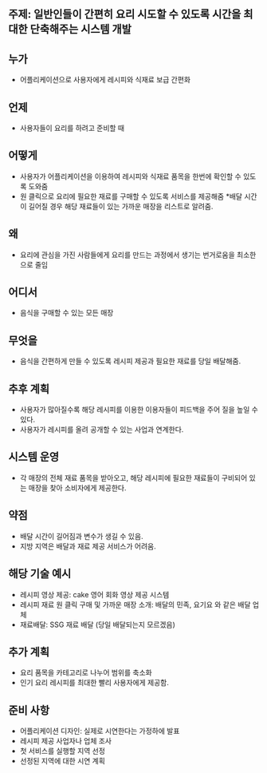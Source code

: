 ## 주제: 일반인들이 간편히 요리 시도할 수 있도록 시간을 최대한 단축해주는 시스템 개발

## 누가
* 어플리케이션으로 사용자에게 레시피와 식재료 보급 간편화

## 언제
* 사용자들이 요리를 하려고 준비할 때

## 어떻게
* 사용자가 어플리케이션을 이용하여 레시피와 식재료 품목을 한번에 확인할 수 있도록 도와줌
* 원 클릭으로 요리에 필요한 재료를 구매할 수 있도록 서비스를 제공해줌
*배달 시간이 길어질 경우 해당 재료들이 있는 가까운 매장을 리스트로 알려줌.

## 왜
* 요리에 관심을 가진 사람들에게 요리를 만드는 과정에서 생기는 번거로움을 최소한으로 줄임

## 어디서
* 음식을 구매할 수 있는 모든 매장

## 무엇을
* 음식을 간편하게 만들 수 있도록 레시피 제공과 필요한 재료를 당일 배달해줌.

## 추후 계획
* 사용자가 많아질수록 해당 레시피를 이용한 이용자들이 피드백을 주어 질을 높일 수 있다.
* 사용자가 레시피를 올려 공개할 수 있는 사업과 연계한다.

## 시스템 운영
* 각 매장의 전체 재료 품목을 받아오고, 해당 레시피에 필요한 재료들이 구비되어 있는 
매장을 찾아 소비자에게 제공한다.

## 약점
* 배달 시간이 길어짐과 변수가 생길 수 있음.
* 지방 지역은 배달과 재료 제공 서비스가 어려움.

## 해당 기술 예시
* 레시피 영상 제공: cake 영어 회화 영상 제공 시스템
* 레시피 재료 원 클릭 구매 및 가까운 매장 소개: 배달의 민족, 요기요 와 같은 배달 업체
* 재료배달: SSG 재료 배달 (당일 배달되는지 모르겠음)

## 추가 계획
* 요리 품목을 카테고리로 나누어 범위를 축소화
* 인기 요리 레시피를 최대한 빨리 사용자에게 제공함.

## 준비 사항
* 어플리케이션 디자인: 실제로 시연한다는 가정하에 발표
* 레시피 제공 사업자나 업체 조사
* 첫 서비스를 실행할 지역 선정
* 선정된 지역에 대한 시연 계획
